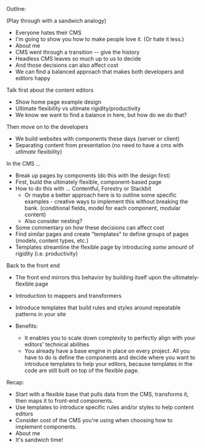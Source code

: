 Outline:

(Play through with a sandwich analogy)

- Everyone hates their CMS
- I'm going to show you how to make people love it. (Or hate it less.)
- About me
- CMS went through a transition -- give the history
- Headless CMS leaves so much up to us to decide
- And those decisions can also affect cost
- We can find a balanced approach that makes both developers and editors happy

Talk first about the content editors

- Show home page example design
- Ultimate flexibility vs ultimate rigidity/productivity
- We know we want to find a balance in here, but how do we do that?

Then move on to the developers

- We build websites with components these days (server or client)
- Separating content from presentation (no need to have a cms with _utlimate_ flexibility)

In the CMS ...

- Break up pages by components (do this with the design first)
- First, build the ultimately flexible, component-based page
- How to do this with ... Contentful, Forestry or Stackbit
  - Or maybe a better approach here is to outline some specific examples - creative ways to implement this without breaking the bank. (conditional fields, model for each component, modular content)
  - Also consider nesting?
- Some commentary on how these decisions can affect cost
- Find similar pages and create "templates" to define groups of pages (models, content types, etc.)
- Templates streamline the flexible page by introducing _some_ amount of rigidity (i.e. productivity)

Back to the front end

- The front end mirrors this behavior by building itself upon the ultimately-flexible page
- Introduction to mappers and transformers
- Introduce templates that build rules and styles around repeatable patterns in your site

- Benefits:
  - It enables you to scale down complexity to perfectly align with your editors' technical abilities
  - You already have a base engine in place on every project. All you have to do is define the components and decide where you want to introduce templates to help your editors, because templates in the code are still built on top of the flexible page.

Recap:

- Start with a flexible base that pulls data from the CMS, transforms it, then maps it to front-end components.
- Use templates to introduce specific rules and/or styles to help content editors
- Consider cost of the CMS you're using when choosing how to implement components.
- About me
- It's sandwich time!

